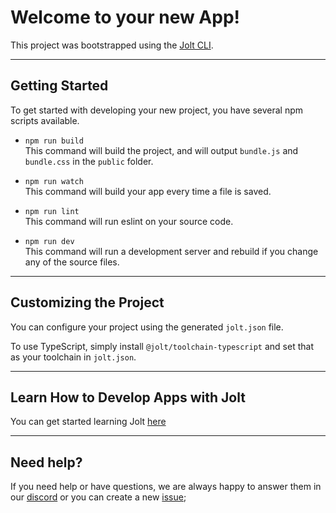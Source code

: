 # Welcome to your new App!

This project was bootstrapped using the [Jolt CLI](https://www.npmjs.com/package/@jolt/cli).

---

## Getting Started

To get started with developing your new project, you have several npm scripts available.

- `npm run build` </br>
This command will build the project, and will output `bundle.js` and `bundle.css` in the `public` folder.

- `npm run watch` </br>
This command will build your app every time a file is saved.

- `npm run lint` </br>
This command will run eslint on your source code.

- `npm run dev` </br>
This command will run a development server and rebuild if you change any of the source files.

---

## Customizing the Project

 You can configure your project using the generated `jolt.json` file.

 To use TypeScript, simply install `@jolt/toolchain-typescript`
 and set that as your toolchain in `jolt.json`.

---

## Learn How to Develop Apps with Jolt

You can get started learning Jolt [here](https://github.com/OutwalkStudios/jolt)

---

## Need help?

If you need help or have questions, we are always happy to answer them in our [discord](https://discord.gg/jMQHZkG) or you can create a new [issue](https://github.com/OutwalkStudios/jolt/issues); 
